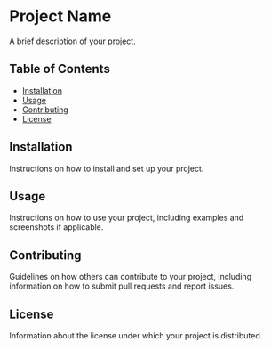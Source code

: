 # Project Name
A brief description of your project.
## Table of Contents
- [Installation](#installation)
- [Usage](#usage)
- [Contributing](#contributing)
- [License](#license)
## Installation
Instructions on how to install and set up your project.
## Usage
Instructions on how to use your project, including examples and screenshots if applicable.
## Contributing
Guidelines on how others can contribute to your project, including information on how to submit pull requests and report issues.
## License
Information about the license under which your project is distributed.
